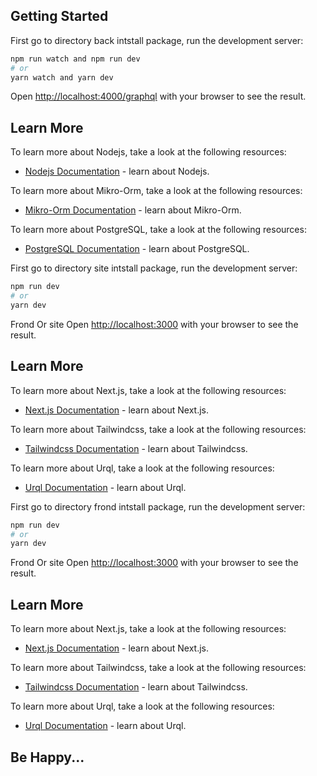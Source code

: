 ## Getting Started

First go to directory back intstall package, run the development server:

```bash
npm run watch and npm run dev
# or
yarn watch and yarn dev
```

Open [http://localhost:4000/graphql](http://localhost:4000/graphql) with your browser to see the result.

## Learn More

To learn more about Nodejs, take a look at the following resources:

- [Nodejs Documentation](https://nodejs.org/en/docs) - learn about Nodejs.

To learn more about Mikro-Orm, take a look at the following resources:

- [Mikro-Orm Documentation](https://mikro-orm.io/docs) - learn about Mikro-Orm.

To learn more about PostgreSQL, take a look at the following resources:

- [PostgreSQL Documentation](https://www.postgresql.org/docs) - learn about PostgreSQL.

First go to directory site intstall package, run the development server:

```bash
npm run dev
# or
yarn dev
```

Frond Or site Open [http://localhost:3000](http://localhost:3000) with your browser to see the result.

## Learn More

To learn more about Next.js, take a look at the following resources:

- [Next.js Documentation](https://nextjs.org/docs) - learn about Next.js.

To learn more about Tailwindcss, take a look at the following resources:

- [Tailwindcss Documentation](https://tailwindcss.com/docs) - learn about Tailwindcss.

To learn more about Urql, take a look at the following resources:

- [Urql Documentation](https://formidable.com/open-source/urql/docs) - learn about Urql.

First go to directory frond intstall package, run the development server:

```bash
npm run dev
# or
yarn dev
```

Frond Or site Open [http://localhost:3000](http://localhost:3000) with your browser to see the result.

## Learn More

To learn more about Next.js, take a look at the following resources:

- [Next.js Documentation](https://nextjs.org/docs) - learn about Next.js.

To learn more about Tailwindcss, take a look at the following resources:

- [Tailwindcss Documentation](https://tailwindcss.com/docs) - learn about Tailwindcss.

To learn more about Urql, take a look at the following resources:

- [Urql Documentation](https://formidable.com/open-source/urql/docs) - learn about Urql.

## Be Happy...
